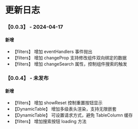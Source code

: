 <!--
 * @Author: HaoJie
 * @Date: 2024-04-17 14:20:43
 * @LastEditTime: 2024-04-22 11:26:00
 * @LastEditors: HaoJie
 * @FilePath: \backgorund-template2\changeLog.md
-->
# 更新日志

### 【0.0.3】 - 2024-04-17

#### 新增
- 【filters】 增加 eventHandlers 事件抛出
- 【filters】 增加 changeProp 支持修改组件双向绑定的数据
- 【filters】 增加 changeSearch 属性，控制组件搜索的触发

### 【0.0.4】 - 未发布

#### 新增
- 【filters】 增加 showReset 控制重置按钮显示
- 【DynamicTable】 增加多级表头渲染，支持无限嵌套
- 【DynamicTable】 可设置请求方式，避免 TableColumn 缓存
- 【filters】 增加搜索按钮 loading 方法
